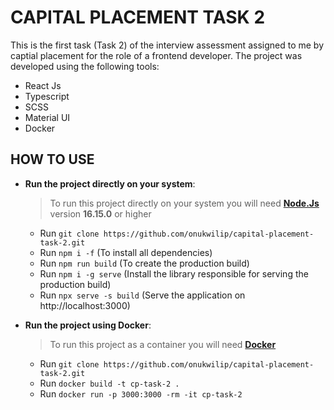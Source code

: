 # CAPITAL PLACEMENT TASK 2

This is the first task (Task 2) of the interview assessment assigned to me by captial placement for the role of a frontend developer. The project was developed using the following tools:

- React Js
- Typescript
- SCSS
- Material UI
- Docker

## HOW TO USE

- **Run the project directly on your system**:

  > To run this project directly on your system you will need [**Node.Js**](https://nodejs.org/en/download) version **16.15.0** or higher

  - Run `git clone https://github.com/onukwilip/capital-placement-task-2.git`
  - Run `npm i -f` (To install all dependencies)
  - Run `npm run build` (To create the production build)
  - Run `npm i -g serve` (Install the library responsible for serving the production build)
  - Run `npx serve -s build` (Serve the application on http://localhost:3000)

- **Run the project using Docker**:

  > To run this project as a container you will need [**Docker**](https://www.docker.com/products/docker-desktop/)

  - Run `git clone https://github.com/onukwilip/capital-placement-task-2.git`
  - Run `docker build -t cp-task-2 .`
  - Run `docker run -p 3000:3000 -rm -it cp-task-2`
